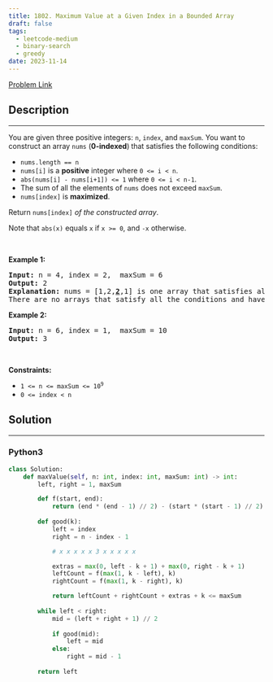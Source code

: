 ```yaml
---
title: 1802. Maximum Value at a Given Index in a Bounded Array
draft: false
tags: 
  - leetcode-medium
  - binary-search
  - greedy
date: 2023-11-14
---
```


[Problem Link](https://leetcode.com/problems/maximum-value-at-a-given-index-in-a-bounded-array/)

## Description

---
<p>You are given three positive integers:&nbsp;<code>n</code>, <code>index</code>, and <code>maxSum</code>. You want to construct an array <code>nums</code> (<strong>0-indexed</strong>)<strong> </strong>that satisfies the following conditions:</p>

<ul>
	<li><code>nums.length == n</code></li>
	<li><code>nums[i]</code> is a <strong>positive</strong> integer where <code>0 &lt;= i &lt; n</code>.</li>
	<li><code>abs(nums[i] - nums[i+1]) &lt;= 1</code> where <code>0 &lt;= i &lt; n-1</code>.</li>
	<li>The sum of all the elements of <code>nums</code> does not exceed <code>maxSum</code>.</li>
	<li><code>nums[index]</code> is <strong>maximized</strong>.</li>
</ul>

<p>Return <code>nums[index]</code><em> of the constructed array</em>.</p>

<p>Note that <code>abs(x)</code> equals <code>x</code> if <code>x &gt;= 0</code>, and <code>-x</code> otherwise.</p>

<p>&nbsp;</p>
<p><strong class="example">Example 1:</strong></p>

<pre>
<strong>Input:</strong> n = 4, index = 2,  maxSum = 6
<strong>Output:</strong> 2
<strong>Explanation:</strong> nums = [1,2,<u><strong>2</strong></u>,1] is one array that satisfies all the conditions.
There are no arrays that satisfy all the conditions and have nums[2] == 3, so 2 is the maximum nums[2].
</pre>

<p><strong class="example">Example 2:</strong></p>

<pre>
<strong>Input:</strong> n = 6, index = 1,  maxSum = 10
<strong>Output:</strong> 3
</pre>

<p>&nbsp;</p>
<p><strong>Constraints:</strong></p>

<ul>
	<li><code>1 &lt;= n &lt;= maxSum &lt;= 10<sup>9</sup></code></li>
	<li><code>0 &lt;= index &lt; n</code></li>
</ul>


## Solution

---
### Python3
``` py title='maximum-value-at-a-given-index-in-a-bounded-array'
class Solution:
    def maxValue(self, n: int, index: int, maxSum: int) -> int:
        left, right = 1, maxSum

        def f(start, end):
            return (end * (end - 1) // 2) - (start * (start - 1) // 2)
        
        def good(k):
            left = index
            right = n - index - 1

            # x x x x x 3 x x x x x

            extras = max(0, left - k + 1) + max(0, right - k + 1)
            leftCount = f(max(1, k - left), k)
            rightCount = f(max(1, k - right), k)

            return leftCount + rightCount + extras + k <= maxSum
        
        while left < right:
            mid = (left + right + 1) // 2
            
            if good(mid):
                left = mid
            else:
                right = mid - 1
        
        return left
```


